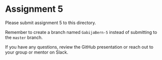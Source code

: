 # Assignment 5

Please submit assignment 5 to this directory.

Remember to create a branch named `GabijaBern-5` 
instead of submitting to the `master` branch.

If you have any questions, review the GitHub presentation or reach
out to your group or mentor on Slack.
